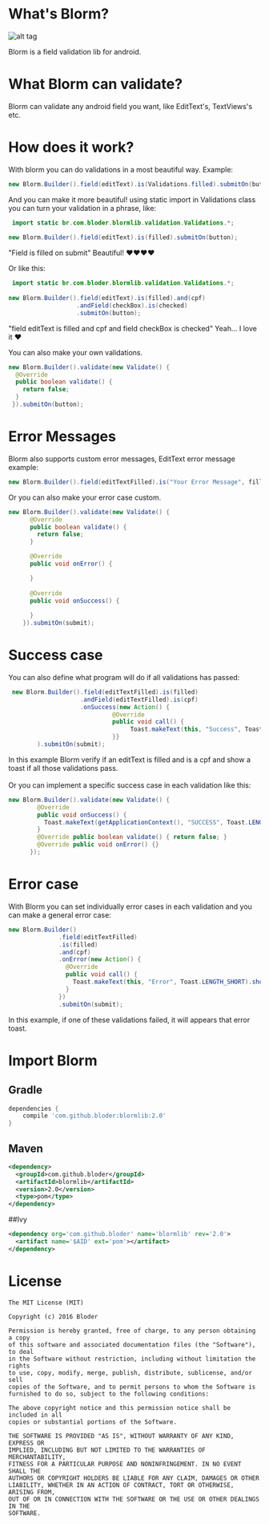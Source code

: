 # What's Blorm?

![alt tag](http://www.clipartbest.com/cliparts/dc7/ed7/dc7ed74Gi.png)

 Blorm is a field validation lib for android.
 
# What Blorm can validate?
 
 Blorm can validate any android field you want, like EditText's, TextViews's etc.

# How does it work?

With blorm you can do validations in a most beautiful way. Example:
 ```java
new Blorm.Builder().field(editText).is(Validations.filled).submitOn(button); 
 ```
And you can make it more beautiful! using static import in Validations class you can turn your validation in a phrase,
like:
```java
 import static br.com.bloder.blormlib.validation.Validations.*;
 
new Blorm.Builder().field(editText).is(filled).submitOn(button);
```
"Field is filled on submit" Beautiful! :heart::heart::heart::heart:

Or like this:

```java
 import static br.com.bloder.blormlib.validation.Validations.*;
 
new Blorm.Builder().field(editText).is(filled).and(cpf)
                   .andField(checkBox).is(checked)
                   .submitOn(button);
```
"field editText is filled and cpf and field checkBox is checked" Yeah... I love it :heart:

You can also make your own validations.
```java
new Blorm.Builder().validate(new Validate() {
  @Override
  public boolean validate() {
    return false;
  }
 }).submitOn(button);
```

# Error Messages

Blorm also supports custom error messages, EditText error message example:

```java
new Blorm.Builder().field(editTextFilled).is("Your Error Message", filled).submitOn(submit);
```
Or you can also make your error case custom.

```java
new Blorm.Builder().validate(new Validate() {
      @Override
      public boolean validate() {
        return false;
      }

      @Override
      public void onError() {

      }
      
      @Override
      public void onSuccess() {
          
      }
    }).submitOn(submit);
```

# Success case

You can also define what program will do if all validations has passed:

```java
 new Blorm.Builder().field(editTextFilled).is(filled)
                    .andField(editTextFilled).is(cpf)
                    .onSuccess(new Action() {
                             @Override
                             public void call() {
                                  Toast.makeText(this, "Success", Toast.LENGTH_SHORT).show();
                             }}
        ).submitOn(submit);
```

In this example Blorm verify if an editText is filled and is a cpf and show a toast if all those validations pass.
<br><br>
Or you can implement a specific success case in each validation like this:

```java
new Blorm.Builder().validate(new Validate() {
        @Override
        public void onSuccess() {
          Toast.makeText(getApplicationContext(), "SUCCESS", Toast.LENGTH_SHORT).show();
        }
        @Override public boolean validate() { return false; }
        @Override public void onError() {}
      });
```

# Error case

With Blorm you can set individually error cases in each validation and you can make a general error case:

```java
new Blorm.Builder()
              .field(editTextFilled)
              .is(filled)
              .and(cpf)
              .onError(new Action() {
                @Override
                public void call() {
                  Toast.makeText(this, "Error", Toast.LENGTH_SHORT).show();
                }
              })
              .submitOn(submit);
```

In this example, if one of these validations failed, it will appears that error toast. 

# Import Blorm

## Gradle

```groovy
dependencies {
    compile 'com.github.bloder:blormlib:2.0'
}
```

## Maven
```xml
<dependency>
  <groupId>com.github.bloder</groupId>
  <artifactId>blormlib</artifactId>
  <version>2.0</version>
  <type>pom</type>
</dependency>
```
##Ivy

```xml
<dependency org='com.github.bloder' name='blormlib' rev='2.0'>
  <artifact name='$AID' ext='pom'></artifact>
</dependency>
```

# License

```
The MIT License (MIT)

Copyright (c) 2016 Bloder

Permission is hereby granted, free of charge, to any person obtaining a copy
of this software and associated documentation files (the "Software"), to deal
in the Software without restriction, including without limitation the rights
to use, copy, modify, merge, publish, distribute, sublicense, and/or sell
copies of the Software, and to permit persons to whom the Software is
furnished to do so, subject to the following conditions:

The above copyright notice and this permission notice shall be included in all
copies or substantial portions of the Software.

THE SOFTWARE IS PROVIDED "AS IS", WITHOUT WARRANTY OF ANY KIND, EXPRESS OR
IMPLIED, INCLUDING BUT NOT LIMITED TO THE WARRANTIES OF MERCHANTABILITY,
FITNESS FOR A PARTICULAR PURPOSE AND NONINFRINGEMENT. IN NO EVENT SHALL THE
AUTHORS OR COPYRIGHT HOLDERS BE LIABLE FOR ANY CLAIM, DAMAGES OR OTHER
LIABILITY, WHETHER IN AN ACTION OF CONTRACT, TORT OR OTHERWISE, ARISING FROM,
OUT OF OR IN CONNECTION WITH THE SOFTWARE OR THE USE OR OTHER DEALINGS IN THE
SOFTWARE.
```
